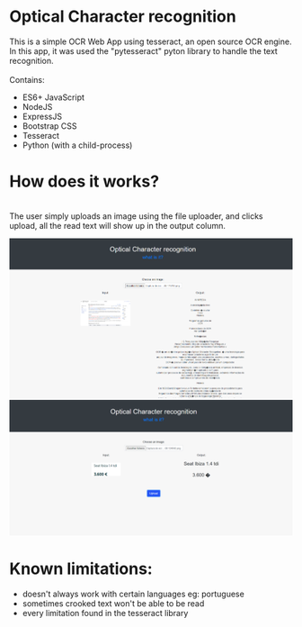 # Optical Character recognition
This is a simple OCR Web App using tesseract, an open source OCR engine.
<br>
In this app, it was used the "pytesseract" pyton library to handle the text recognition. 
<br>
<br>
Contains:
- ES6+ JavaScript
- NodeJS
- ExpressJS
- Bootstrap CSS
- Tesseract
- Python (with a child-process)

# How does it works?
<br>
The user simply uploads an image using the file uploader, and clicks upload,
all the read text will show up in the output column.

![img_1.png](img_1.png)
![img.png](img.png)

# Known limitations:

- doesn't always work with certain languages eg: portuguese
- sometimes crooked text won't be able to be read
- every limitation found in the tesseract library


  
